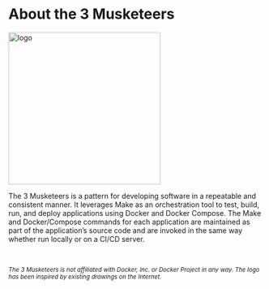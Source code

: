# About the 3 Musketeers

<img src="/hero.jpg" alt="logo" width="300"/>

The 3 Musketeers is a pattern for developing software in a repeatable and consistent manner. It leverages Make as an orchestration tool to test, build, run, and deploy applications using Docker and Docker Compose. The Make and Docker/Compose commands for each application are maintained as part of the application’s source code and are invoked in the same way whether run locally or on a CI/CD server.

<br/>

<sub>_The 3 Musketeers is not affiliated with Docker, Inc. or Docker Project in any way. The logo has been inspired by existing drawings on the Internet._</sub>
